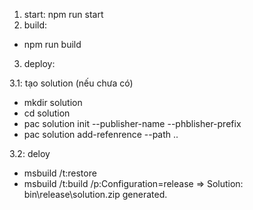 1. start: npm run start
2. build:
+ npm run build
3. deploy:
  
  3.1: tạo solution (nếu chưa có)
  + mkdir solution
  + cd solution
  + pac solution init --publisher-name <nameOfUserPublic> --phblisher-prefix <name>
  + pac solution add-refenrence --path ..
    
  3.2: deloy
  + msbuild /t:restore
  + msbuild /t:build /p:Configuration=release
    => Solution: bin\release\solution.zip generated.
